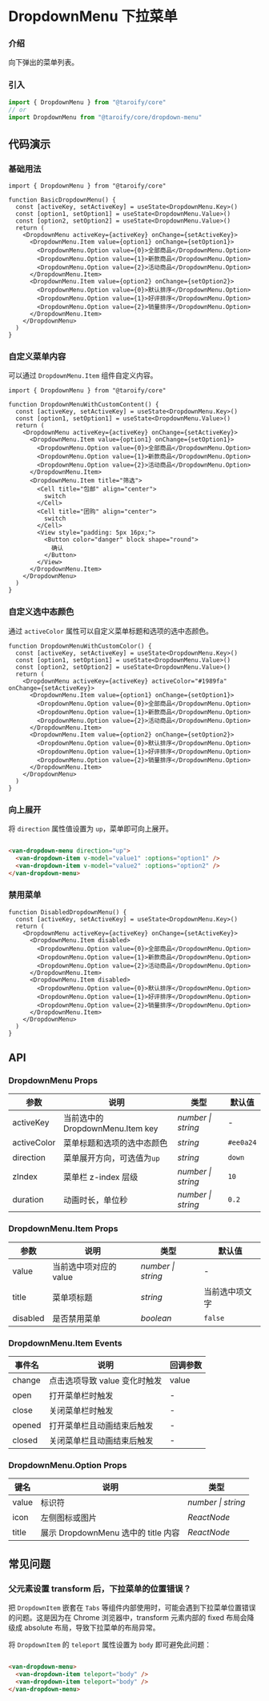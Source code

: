 # DropdownMenu 下拉菜单

### 介绍

向下弹出的菜单列表。

### 引入

```js
import { DropdownMenu } from "@taroify/core"
// or
import DropdownMenu from "@taroify/core/dropdown-menu"
```

## 代码演示

### 基础用法

```tsx
import { DropdownMenu } from "@taroify/core"

function BasicDropdownMenu() {
  const [activeKey, setActiveKey] = useState<DropdownMenu.Key>()
  const [option1, setOption1] = useState<DropdownMenu.Value>()
  const [option2, setOption2] = useState<DropdownMenu.Value>()
  return (
    <DropdownMenu activeKey={activeKey} onChange={setActiveKey}>
      <DropdownMenu.Item value={option1} onChange={setOption1}>
        <DropdownMenu.Option value={0}>全部商品</DropdownMenu.Option>
        <DropdownMenu.Option value={1}>新款商品</DropdownMenu.Option>
        <DropdownMenu.Option value={2}>活动商品</DropdownMenu.Option>
      </DropdownMenu.Item>
      <DropdownMenu.Item value={option2} onChange={setOption2}>
        <DropdownMenu.Option value={0}>默认排序</DropdownMenu.Option>
        <DropdownMenu.Option value={1}>好评排序</DropdownMenu.Option>
        <DropdownMenu.Option value={2}>销量排序</DropdownMenu.Option>
      </DropdownMenu.Item>
    </DropdownMenu>
  )
}
```

### 自定义菜单内容

可以通过 `DropdownMenu.Item` 组件自定义内容。

```tsx
import { DropdownMenu } from "@taroify/core"

function DropdownMenuWithCustomContent() {
  const [activeKey, setActiveKey] = useState<DropdownMenu.Key>()
  const [option1, setOption1] = useState<DropdownMenu.Value>()
  return (
    <DropdownMenu activeKey={activeKey} onChange={setActiveKey}>
      <DropdownMenu.Item value={option1} onChange={setOption1}>
        <DropdownMenu.Option value={0}>全部商品</DropdownMenu.Option>
        <DropdownMenu.Option value={1}>新款商品</DropdownMenu.Option>
        <DropdownMenu.Option value={2}>活动商品</DropdownMenu.Option>
      </DropdownMenu.Item>
      <DropdownMenu.Item title="筛选">
        <Cell title="包邮" align="center">
          switch
        </Cell>
        <Cell title="团购" align="center">
          switch
        </Cell>
        <View style="padding: 5px 16px;">
          <Button color="danger" block shape="round">
            确认
          </Button>
        </View>
      </DropdownMenu.Item>
    </DropdownMenu>
  )
}
```

### 自定义选中态颜色

通过 `activeColor` 属性可以自定义菜单标题和选项的选中态颜色。

```tsx
function DropdownMenuWithCustomColor() {
  const [activeKey, setActiveKey] = useState<DropdownMenu.Key>()
  const [option1, setOption1] = useState<DropdownMenu.Value>()
  const [option2, setOption2] = useState<DropdownMenu.Value>()
  return (
    <DropdownMenu activeKey={activeKey} activeColor="#1989fa" onChange={setActiveKey}>
      <DropdownMenu.Item value={option1} onChange={setOption1}>
        <DropdownMenu.Option value={0}>全部商品</DropdownMenu.Option>
        <DropdownMenu.Option value={1}>新款商品</DropdownMenu.Option>
        <DropdownMenu.Option value={2}>活动商品</DropdownMenu.Option>
      </DropdownMenu.Item>
      <DropdownMenu.Item value={option2} onChange={setOption2}>
        <DropdownMenu.Option value={0}>默认排序</DropdownMenu.Option>
        <DropdownMenu.Option value={1}>好评排序</DropdownMenu.Option>
        <DropdownMenu.Option value={2}>销量排序</DropdownMenu.Option>
      </DropdownMenu.Item>
    </DropdownMenu>
  )
}
```

### 向上展开

将 `direction` 属性值设置为 `up`，菜单即可向上展开。

```html

<van-dropdown-menu direction="up">
  <van-dropdown-item v-model="value1" :options="option1" />
  <van-dropdown-item v-model="value2" :options="option2" />
</van-dropdown-menu>
```

### 禁用菜单

```tsx
function DisabledDropdownMenu() {
  const [activeKey, setActiveKey] = useState<DropdownMenu.Key>()
  return (
    <DropdownMenu activeKey={activeKey} onChange={setActiveKey}>
      <DropdownMenu.Item disabled>
        <DropdownMenu.Option value={0}>全部商品</DropdownMenu.Option>
        <DropdownMenu.Option value={1}>新款商品</DropdownMenu.Option>
        <DropdownMenu.Option value={2}>活动商品</DropdownMenu.Option>
      </DropdownMenu.Item>
      <DropdownMenu.Item disabled>
        <DropdownMenu.Option value={0}>默认排序</DropdownMenu.Option>
        <DropdownMenu.Option value={1}>好评排序</DropdownMenu.Option>
        <DropdownMenu.Option value={2}>销量排序</DropdownMenu.Option>
      </DropdownMenu.Item>
    </DropdownMenu>
  )
}
```

## API

### DropdownMenu Props

| 参数 | 说明 | 类型 | 默认值 |
| --- | --- | --- | --- |
| activeKey | 当前选中的 DropdownMenu.Item key | _number \| string_ | - |
| activeColor | 菜单标题和选项的选中态颜色 | _string_ | `#ee0a24` |
| direction | 菜单展开方向，可选值为`up` | _string_ | `down` |
| zIndex | 菜单栏 z-index 层级 | _number \| string_ | `10` |
| duration | 动画时长，单位秒 | _number \| string_ | `0.2` |

### DropdownMenu.Item Props

| 参数 | 说明 | 类型 | 默认值 |
| --- | --- | --- | --- |
| value | 当前选中项对应的 value | _number \| string_ | - |
| title | 菜单项标题 | _string_ | 当前选中项文字 |
| disabled | 是否禁用菜单 | _boolean_ | `false` |

### DropdownMenu.Item Events

| 事件名 | 说明                          | 回调参数 |
| ------ | ----------------------------- | -------- |
| change | 点击选项导致 value 变化时触发 | value    |
| open   | 打开菜单栏时触发              | -        |
| close  | 关闭菜单栏时触发              | -        |
| opened | 打开菜单栏且动画结束后触发    | -        |
| closed | 关闭菜单栏且动画结束后触发    | -        |

### DropdownMenu.Option Props

| 键名  | 说明                                   | 类型               |
| ----- | -------------------------------------- | ------------------ |
| value | 标识符                                 | _number \| string_  |
| icon  | 左侧图标或图片                           |   _ReactNode_       |
| title | 展示 DropdownMenu 选中的 title 内容      | _ReactNode_         |

## 常见问题

### 父元素设置 transform 后，下拉菜单的位置错误？

把 `DropdownItem` 嵌套在 `Tabs` 等组件内部使用时，可能会遇到下拉菜单位置错误的问题。这是因为在 Chrome 浏览器中，transform 元素内部的 fixed 布局会降级成 absolute
布局，导致下拉菜单的布局异常。

将 `DropdownItem` 的 `teleport` 属性设置为 `body` 即可避免此问题：

```html

<van-dropdown-menu>
  <van-dropdown-item teleport="body" />
  <van-dropdown-item teleport="body" />
</van-dropdown-menu>
```
